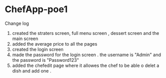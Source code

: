 # ChefApp-poe1
Change log
1. created the straters screen, full menu screen , dessert screen and the main screen
2. added the average price to all the pages
3. created the login screen
4. made the password for the login screen . the username is "Admin" and the password is "Password123"
5. added the chefedit page where it allowes the chef to be able o delet a dish and add one . 
